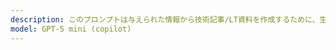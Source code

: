 ```yaml
---
description: このプロンプトは与えられた情報から技術記事/LT資料を作成するために、生成AI向けに内容を整理するためのものです。
model: GPT-5 mini (copilot)
---
```

